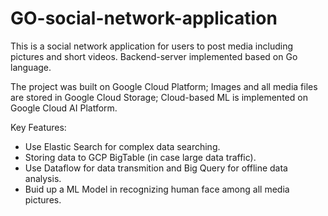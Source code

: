# GO-social-network-application

This is a social network application for users to post media including pictures and short videos. 
Backend-server implemented based on Go language.

The project was built on Google Cloud Platform; 
Images and all media files are stored in Google Cloud Storage;
Cloud-based ML is implemented on Google Cloud AI Platform.

Key Features:
* Use Elastic Search for complex data searching.
* Storing data to GCP BigTable (in case large data traffic).
* Use Dataflow for data transmition and Big Query for offline data analysis.
* Buid up a ML Model in recognizing human face among all media pictures.
